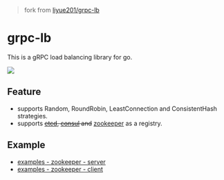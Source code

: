 > fork from [liyue201/grpc-lb](https://github.com/liyue201/grpc-lb)

# grpc-lb
This is a gRPC load balancing library for go.

 ![](/architecture.png)
 
## Feature
- supports Random, RoundRobin, LeastConnection and ConsistentHash strategies.
- supports <del>[etcd](https://github.com/etcd-io/etcd), [consul](https://github.com/consul/consul) and</del> [zookeeper](https://github.com/apache/zookeeper) as a registry.

## Example
- [examples - zookeeper - server](/examples/zookeeper/server)
- [examples - zookeeper - client](/examples/zookeeper/client)
